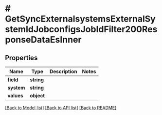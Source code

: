# # GetSyncExternalsystemsExternalSystemIdJobconfigsJobIdFilter200ResponseDataEsInner

## Properties

Name | Type | Description | Notes
------------ | ------------- | ------------- | -------------
**field** | **string** |  |
**system** | **string** |  |
**values** | **object** |  |

[[Back to Model list]](../../README.md#models) [[Back to API list]](../../README.md#endpoints) [[Back to README]](../../README.md)
